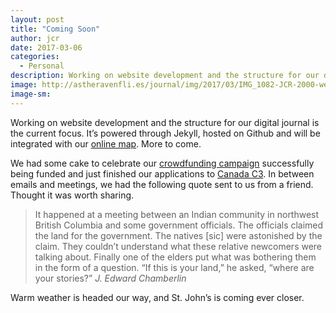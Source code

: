 ```yaml
---
layout: post
title: "Coming Soon"
author: jcr
date: 2017-03-06
categories:
  - Personal
description: Working on website development and the structure for our digital journal is the current focus. It’s powered through Jekyll, hosted on Github and will be integrated with our online map.
image: http://astheravenfli.es/journal/img/2017/03/IMG_1082-JCR-2000-web.jpg
image-sm:
---
```

Working on website development and the structure for our digital journal is the current focus. It&rsquo;s powered through Jekyll, hosted on Github and will be integrated with our <a href="http://astheravenfli.es">online map</a>. More to come.

We had some cake to celebrate our <a href="https://www.kickstarter.com/projects/asadch/as-the-raven-flies-cross-canada-cycle-tour/">crowdfunding campaign</a> successfully being funded and just finished our applications to <a href="https://canadac3.ca">Canada C3</a>. In between emails and meetings, we had the following quote sent to us from a friend. Thought it was worth sharing.

<blockquote>It happened at a meeting between an Indian community in northwest British Columbia and some government officials. The officials claimed the land for the government. The natives [sic] were astonished by the claim. They couldn&rsquo;t understand what these relative newcomers were talking about. Finally one of the elders put what was bothering them in the form of a question. &ldquo;If this is your land,&rdquo; he asked, &ldquo;where are your stories?&rdquo; <cite>J. Edward Chamberlin</cite></blockquote>

Warm weather is headed our way, and St. John&rsquo;s is coming ever closer.
